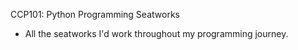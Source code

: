 CCP101: Python Programming Seatworks
- All the seatworks I'd work throughout my programming journey.
